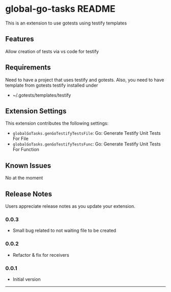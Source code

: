# global-go-tasks README

This is an extension to use gotests using testify templates

## Features

Allow creation of tests via vs code for testify

## Requirements

Need to have a project that uses testify and gotests. Also, you need to have template from gotests testify installed under
- ~/.gotests/templates/testify

## Extension Settings
This extension contributes the following settings:

* `globalGoTasks.genGoTestifyTestsFile`: Go: Generate Testify Unit Tests For File
* `globalGoTasks.genGoTestifyTestsFunc`: Go: Generate Testify Unit Tests For Function

## Known Issues

No at the moment

## Release Notes

Users appreciate release notes as you update your extension.

### 0.0.3
- Small bug related to not waiting file to be created

### 0.0.2
- Refactor & fix for receivers

### 0.0.1
- Initial version

---
